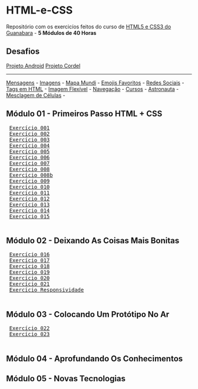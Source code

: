 # HTML-e-CSS
 Repositório com os exercicíos feitos do curso de [HTML5 e CSS3 do Guanabara](https://www.youtube.com/playlist?list=PLHz_AreHm4dkZ9-atkcmcBaMZdmLHft8n) - **5 Módulos de 40 Horas** <br>

## Desafios
 <a href="https://gabryel-barboza.github.io/HTML-e-CSS/Desafios/modulo-02/d010/corrigido.html">Projeto Android</a>
 <a href="https://gabryel-barboza.github.io/HTML-e-CSS/Desafios/modulo-03/d012/">Projeto Cordel</a>
 <br>
 <hr>
 <a href="https://gabryel-barboza.github.io/HTML-e-CSS/Desafios/modulo-01/d001/d001.html">Mensagens</a> - 
 <a href="https://gabryel-barboza.github.io/HTML-e-CSS/Desafios/modulo-01/d002/">Imagens</a> - 
 <a href="https://gabryel-barboza.github.io/HTML-e-CSS/Desafios/modulo-01/d003/">Mapa Mundi</a> - 
 <a href="https://gabryel-barboza.github.io/HTML-e-CSS/Desafios/modulo-01/d004/">Emojis Favoritos</a> - 
 <a href="https://gabryel-barboza.github.io/HTML-e-CSS/Desafios/modulo-01/d005/">Redes Sociais</a> - 
 <a href="https://gabryel-barboza.github.io/HTML-e-CSS/Desafios/modulo-01/d006/">Tags em HTML</a> - 
 <a href="https://gabryel-barboza.github.io/HTML-e-CSS/Desafios/modulo-01/d007/">Imagem Flexível</a> - 
 <a href="https://gabryel-barboza.github.io/HTML-e-CSS/Desafios/modulo-01/d008/">Navegação</a> - 
 <a href="https://gabryel-barboza.github.io/HTML-e-CSS/Desafios/modulo-01/d009/">Cursos</a> - 
 <a href="https://gabryel-barboza.github.io/HTML-e-CSS/Desafios/modulo-03/d011/">Astronauta</a> - 
 <a href="https://gabryel-barboza.github.io/HTML-e-CSS/Desafios/modulo-03/d013/">Mesclagem de Células</a> - 
 
## Módulo 01 - Primeiros Passo HTML + CSS
 <pre>
 <a href="https://gabryel-barboza.github.io/HTML-e-CSS/Curso/modulo-01/ex001/primeirohtml.html">Exercício 001</a>
 <a href="https://gabryel-barboza.github.io/HTML-e-CSS/Curso/modulo-01/ex002/">Exercício 002</a>
 <a href="https://gabryel-barboza.github.io/HTML-e-CSS/Curso/modulo-01/ex003/">Exercício 003</a>
 <a href="https://gabryel-barboza.github.io/HTML-e-CSS/Curso/modulo-01/ex004/">Exercício 004</a>
 <a href="https://gabryel-barboza.github.io/HTML-e-CSS/Curso/modulo-01/ex005/">Exercício 005</a>
 <a href="https://gabryel-barboza.github.io/HTML-e-CSS/Curso/modulo-01/ex006/">Exercício 006</a>
 <a href="https://gabryel-barboza.github.io/HTML-e-CSS/Curso/modulo-01/ex007/html4.html">Exercício 007</a>
 <a href="https://gabryel-barboza.github.io/HTML-e-CSS/Curso/modulo-01/ex008/">Exercício 008</a>
 <a href="https://gabryel-barboza.github.io/HTML-e-CSS/Curso/modulo-01/ex008b/">Exercício 008b</a>
 <a href="https://gabryel-barboza.github.io/HTML-e-CSS/Curso/modulo-01/ex009/">Exercício 009</a>
 <a href="https://gabryel-barboza.github.io/HTML-e-CSS/Curso/modulo-01/ex010/">Exercício 010</a>
 <a href="https://gabryel-barboza.github.io/HTML-e-CSS/Curso/modulo-01/ex011/">Exercício 011</a>
 <a href="https://gabryel-barboza.github.io/HTML-e-CSS/Curso/modulo-01/ex012/">Exercício 012</a>
 <a href="https://gabryel-barboza.github.io/HTML-e-CSS/Curso/modulo-01/ex013/">Exercício 013</a>
 <a href="https://gabryel-barboza.github.io/HTML-e-CSS/Curso/modulo-01/ex014/">Exercício 014</a>
 <a href="https://gabryel-barboza.github.io/HTML-e-CSS/Curso/modulo-01/ex015/">Exercício 015</a>
 </pre>
 
## Módulo 02 - Deixando As Coisas Mais Bonitas
 <pre>
 <a href="https://gabryel-barboza.github.io/HTML-e-CSS/Curso/modulo-02/ex016/cor01.html">Exercício 016</a>
 <a href="https://gabryel-barboza.github.io/HTML-e-CSS/Curso/modulo-02/ex017/">Exercício 017</a>
 <a href="https://gabryel-barboza.github.io/HTML-e-CSS/Curso/modulo-02/ex018/fonte01.html">Exercício 018</a>
 <a href="https://gabryel-barboza.github.io/HTML-e-CSS/Curso/modulo-02/ex019/seletor01.html">Exercício 019</a>
 <a href="https://gabryel-barboza.github.io/HTML-e-CSS/Curso/modulo-02/ex020/pseudoclasse.html">Exercício 020</a>
 <a href="https://gabryel-barboza.github.io/HTML-e-CSS/Curso/modulo-02/ex021/caixa01.html">Exercício 021</a>
 <a href="https://gabryel-barboza.github.io/HTML-e-CSS/Curso/modulo-02/exresponsividade/responsivo.html">Exercício Responsividade</a>
 </pre>

## Módulo 03 - Colocando Um Protótipo No Ar
 <pre>
 <a href="https://gabryel-barboza.github.io/HTML-e-CSS/Curso/modulo-03/ex022/fundo001.html">Exercício 022</a>
 <a href="https://gabryel-barboza.github.io/HTML-e-CSS/Curso/modulo-03/ex023/tabela001.html">Exercício 023</a>
 </pre>

## Módulo 04 - Aprofundando Os Conhecimentos

## Módulo 05 - Novas Tecnologias